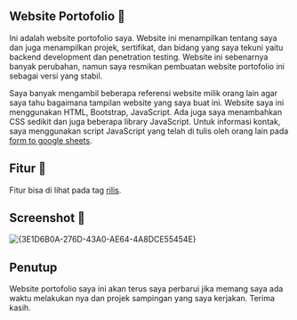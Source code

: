 ## Website Portofolio 🚀

Ini adalah website portofolio saya. Website ini menampilkan tentang saya dan juga menampilkan projek, sertifikat, dan bidang yang saya tekuni yaitu backend development dan penetration testing. Website ini sebenarnya banyak perubahan, namun saya resmikan pembuatan website portofolio ini sebagai versi yang stabil.

Saya banyak mengambil beberapa referensi website milik orang lain agar saya tahu bagaimana tampilan website yang saya buat ini. Website saya ini menggunakan HTML, Bootstrap, JavaScript. Ada juga saya menambahkan CSS sedikit dan juga beberapa library JavaScript. Untuk informasi kontak, saya menggunakan script JavaScript yang telah di tulis oleh orang lain pada <a href="https://github.com/jamiewilson/form-to-google-sheets">form to google sheets</a>.

## Fitur 📱

Fitur bisa di lihat pada tag <a href="https://github.com/galihap76/galihap76.github.io/releases">rilis</a>.

## Screenshot 📸

![{3E1D6B0A-276D-43A0-AE64-4A8DCE55454E}](https://github.com/user-attachments/assets/ae742295-c556-4cf8-abfb-5802f4986b3a)

## Penutup

Website portofolio saya ini akan terus saya perbarui jika memang saya ada waktu melakukan nya dan projek sampingan yang saya kerjakan. Terima kasih.
